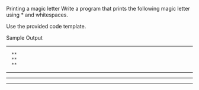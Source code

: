 Printing a magic letter
Write a program that prints the following magic letter using * and whitespaces.

Use the provided code template.

Sample Output

********
      **
      **
      **
**    **
**    **
 *******
